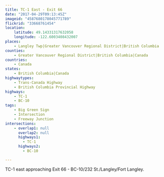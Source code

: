 ```yaml
---
title: TC-1 East - Exit 66
date: "2017-04-29T09:13:45Z"
imageid: "4587680178045771789"
flickrid: "33668761454"
location:
    latitude: 49.14331317632058
    longitude: -122.6003408432007
places:
    - Langley Twp|Greater Vancouver Regional District|British Columbia|Canada
counties:
    - Greater Vancouver Regional District|British Columbia|Canada
countries:
    - Canada
states:
    - British Columbia|Canada
highwaytypes:
    - Trans-Canada Highway
    - British Columbia Provincial Highway
highways:
    - TC-1
    - BC-10
tags:
    - Big Green Sign
    - Intersection
    - Freeway Junction
intersections:
    - overlap1: null
      overlap2: null
      highways1:
        - TC-1
      highways2:
        - BC-10

---
```

TC-1 east approaching Exit 66 - BC-10/232 St./Langley/Fort Langley.